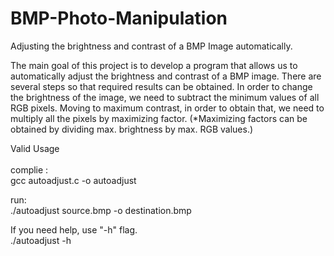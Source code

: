 # BMP-Photo-Manipulation

Adjusting the brightness and contrast of a BMP
Image automatically.

The main goal of this project is to develop a program that allows
us to automatically adjust the brightness and contrast of a BMP
image. There are several steps so that required results can be
obtained. In order to change the brightness of the image, we
need to subtract the minimum values of all RGB pixels. Moving
to maximum contrast, in order to obtain that, we need to multiply
all the pixels by maximizing factor. (*Maximizing factors can be
obtained by dividing max. brightness by max. RGB values.)


Valid Usage <br/><br/>
complie :<br/>
gcc autoadjust.c -o autoadjust<br/>

run:<br/>
./autoadjust source.bmp -o destination.bmp<br/>

If you need help, use "-h" flag. <br/>
./autoadjust -h
